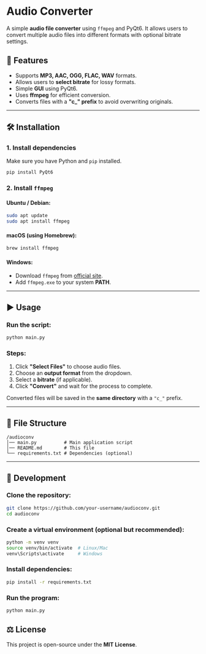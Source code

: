 # Audio Converter

A simple **audio file converter** using `ffmpeg` and PyQt6. It allows users to convert multiple audio files into different formats with optional bitrate settings.

## 🚀 Features
- Supports **MP3, AAC, OGG, FLAC, WAV** formats.
- Allows users to **select bitrate** for lossy formats.
- Simple **GUI** using PyQt6.
- Uses **ffmpeg** for efficient conversion.
- Converts files with a **"c_" prefix** to avoid overwriting originals.

---

## 🛠️ Installation

### 1. Install dependencies
Make sure you have Python and `pip` installed.

```bash
pip install PyQt6
```

### 2. Install `ffmpeg`
#### Ubuntu / Debian:
```bash
sudo apt update
sudo apt install ffmpeg
```

#### macOS (using Homebrew):
```bash
brew install ffmpeg
```

#### Windows:
- Download `ffmpeg` from [official site](https://ffmpeg.org/download.html).
- Add `ffmpeg.exe` to your system **PATH**.

---

## ▶️ Usage

### Run the script:
```bash
python main.py
```

### Steps:
1. Click **"Select Files"** to choose audio files.
2. Choose an **output format** from the dropdown.
3. Select a **bitrate** (if applicable).
4. Click **"Convert"** and wait for the process to complete.

Converted files will be saved in the **same directory** with a `"c_"` prefix.

---

## 📂 File Structure
```
/audioconv
│── main.py          # Main application script
│── README.md        # This file
└── requirements.txt # Dependencies (optional)
```

---

## 🔧 Development

### Clone the repository:
```bash
git clone https://github.com/your-username/audioconv.git
cd audioconv
```

### Create a virtual environment (optional but recommended):
```bash
python -m venv venv
source venv/bin/activate  # Linux/Mac
venv\Scripts\activate     # Windows
```

### Install dependencies:
```bash
pip install -r requirements.txt
```

### Run the program:
```bash
python main.py
```

## ⚖️ License
This project is open-source under the **MIT License**.

